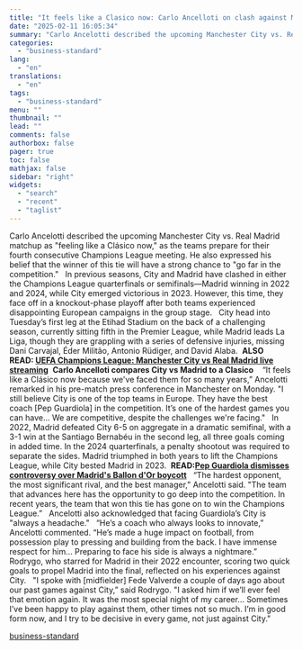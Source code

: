 ```yaml
---
title: "It feels like a Clasico now: Carlo Ancelloti on clash against Man City"
date: "2025-02-11 16:05:34"
summary: "Carlo Ancelotti described the upcoming Manchester City vs. Real Madrid matchup as \"feeling like a Clásico now,\" as the teams prepare for their fourth consecutive Champions League meeting. He also expressed his belief that the winner of this tie will have a strong chance to \"go far in the competition.\"..."
categories:
  - "business-standard"
lang:
  - "en"
translations:
  - "en"
tags:
  - "business-standard"
menu: ""
thumbnail: ""
lead: ""
comments: false
authorbox: false
pager: true
toc: false
mathjax: false
sidebar: "right"
widgets:
  - "search"
  - "recent"
  - "taglist"
---
```


Carlo Ancelotti described the upcoming Manchester City vs. Real Madrid matchup as "feeling like a Clásico now," as the teams prepare for their fourth consecutive Champions League meeting. He also expressed his belief that the winner of this tie will have a strong chance to "go far in the competition."
 
In previous seasons, City and Madrid have clashed in either the Champions League quarterfinals or semifinals—Madrid winning in 2022 and 2024, while City emerged victorious in 2023. However, this time, they face off in a knockout-phase playoff after both teams experienced disappointing European campaigns in the group stage.
 
City head into Tuesday’s first leg at the Etihad Stadium on the back of a challenging season, currently sitting fifth in the Premier League, while Madrid leads La Liga, though they are grappling with a series of defensive injuries, missing Dani Carvajal, Éder Militão, Antonio Rüdiger, and David Alaba.  **ALSO READ: [UEFA Champions League: Manchester City vs Real Madrid live streaming](https://www.business-standard.com/sports/football-news/uefa-champions-league-manchester-city-vs-real-madrid-live-streaming-125020100541_1.html)**  **Carlo Ancelloti compares City vs Madrid to a Clasico** 
 
“It feels like a Clásico now because we've faced them for so many years,” Ancelotti remarked in his pre-match press conference in Manchester on Monday. "I still believe City is one of the top teams in Europe. They have the best coach [Pep Guardiola] in the competition. It’s one of the hardest games you can have... We are competitive, despite the challenges we're facing."
 
In 2022, Madrid defeated City 6-5 on aggregate in a dramatic semifinal, with a 3-1 win at the Santiago Bernabéu in the second leg, all three goals coming in added time. In the 2024 quarterfinals, a penalty shootout was required to separate the sides. Madrid triumphed in both years to lift the Champions League, while City bested Madrid in 2023. 
**READ:**[**Pep Guardiola dismisses controversy over Madrid's Ballon d'Or boycott**](https://www.business-standard.com/sports/football-news/pep-guardiola-dismisses-controversy-over-madrid-s-ballon-d-or-boycott-125021100789_1.html)
 
“The hardest opponent, the most significant rival, and the best manager," Ancelotti said. "The team that advances here has the opportunity to go deep into the competition. In recent years, the team that won this tie has gone on to win the Champions League.”
 
Ancelotti also acknowledged that facing Guardiola’s City is "always a headache."
 
“He’s a coach who always looks to innovate,” Ancelotti commented. “He’s made a huge impact on football, from possession play to pressing and building from the back. I have immense respect for him... Preparing to face his side is always a nightmare.”
 
Rodrygo, who starred for Madrid in their 2022 encounter, scoring two quick goals to propel Madrid into the final, reflected on his experiences against City.
 
"I spoke with [midfielder] Fede Valverde a couple of days ago about our past games against City,” said Rodrygo. "I asked him if we’ll ever feel that emotion again. It was the most special night of my career... Sometimes I’ve been happy to play against them, other times not so much. I’m in good form now, and I try to be decisive in every game, not just against City."

[business-standard](https://www.business-standard.com/sports/football-news/it-feels-like-a-clasico-now-carlo-ancelloti-on-clash-against-man-city-125021100874_1.html)
